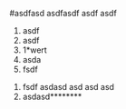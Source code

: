 #asdfasd
asdfasdf
asdf
asdf
1. asdf
1. asdf
2. 1*wert
3. asda
1. fsdf
1) fsdf
asdasd
asd
asd
asd
2) asdasd********